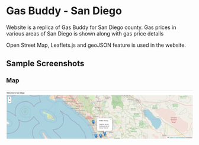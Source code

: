 # Gas Buddy - San Diego

Website is a replica of Gas Buddy for San Diego county. Gas prices in various areas of San Diego is shown along with gas price details

Open Street Map, Leaflets.js and geoJSON feature is used in the website.

## Sample Screenshots

### Map

![Map](./Document/Map.png)

